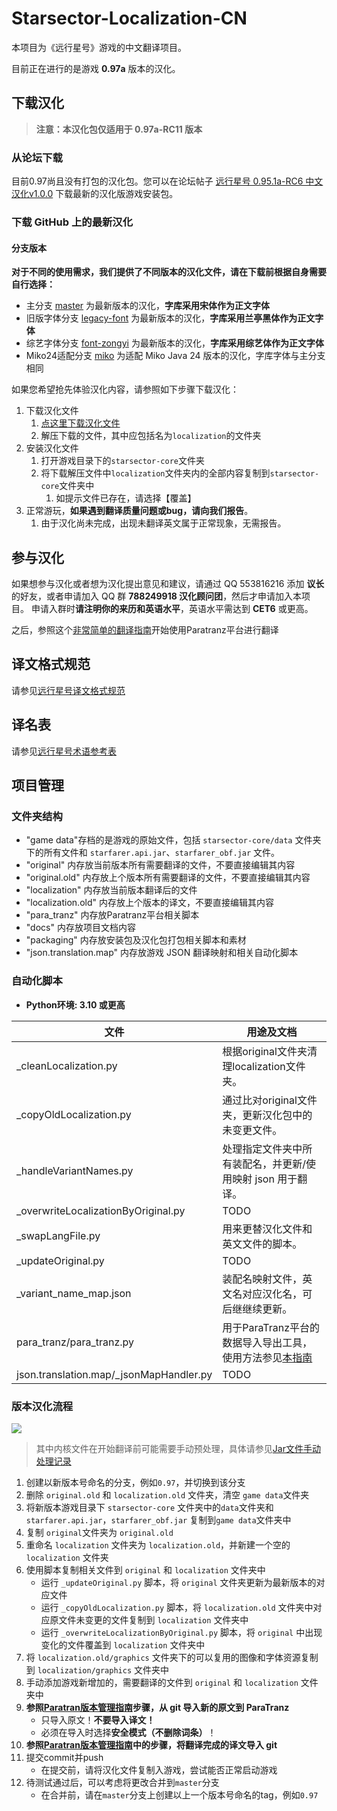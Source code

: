 ﻿# Starsector-Localization-CN

本项目为《远行星号》游戏的中文翻译项目。

目前正在进行的是游戏 **0.97a** 版本的汉化。

## 下载汉化

> **注意：本汉化包仅适用于 0.97a-RC11 版本**

### 从论坛下载

目前0.97尚且没有打包的汉化包。您可以在论坛帖子 [远行星号 0.95.1a-RC6 中文汉化v1.0.0](https://www.fossic.org/thread-3060-1-1.html) 下载最新的汉化版游戏安装包。

### 下载 GitHub 上的最新汉化

#### 分支版本
**对于不同的使用需求，我们提供了不同版本的汉化文件，请在下载前根据自身需要自行选择：**
- 主分支 [master](https://github.com/TruthOriginem/Starsector-Localization-CN/tree/master) 为最新版本的汉化，**字库采用宋体作为正文字体**
- 旧版字体分支 [legacy-font](https://github.com/TruthOriginem/Starsector-Localization-CN/tree/legacy-font) 为最新版本的汉化，**字库采用兰亭黑体作为正文字体**
- 综艺字体分支 [font-zongyi](https://github.com/TruthOriginem/Starsector-Localization-CN/tree/font-zongyi) 为最新版本的汉化，**字库采用综艺体作为正文字体**
- Miko24适配分支 [miko](https://github.com/TruthOriginem/Starsector-Localization-CN/tree/miko) 为适配 Miko Java 24 版本的汉化，字库字体与主分支相同

如果您希望抢先体验汉化内容，请参照如下步骤下载汉化：

1. 下载汉化文件
   1. [点这里下载汉化文件](https://github.com/TruthOriginem/Starsector-Localization-CN/archive/refs/heads/master.zip)
   2. 解压下载的文件，其中应包括名为`localization`的文件夹
2. 安装汉化文件
   1. 打开游戏目录下的`starsector-core`文件夹
   2. 将下载解压文件中`localization`文件夹内的全部内容复制到`starsector-core`文件夹中
      1. 如提示文件已存在，请选择【覆盖】
3. 正常游玩，**如果遇到翻译质量问题或bug，请向我们报告**。
   1. 由于汉化尚未完成，出现未翻译英文属于正常现象，无需报告。 

## 参与汉化

如果想参与汉化或者想为汉化提出意见和建议，请通过 QQ 553816216 添加 **议长**的好友，或者申请加入 QQ 群 **788249918 汉化顾问团**，然后才申请加入本项目。
申请入群时**请注明你的来历和英语水平**，英语水平需达到 **CET6** 或更高。

之后，参照这个[非常简单的翻译指南](docs/paratranz/tut_translator.md)开始使用Paratranz平台进行翻译

## 译文格式规范

请参见[远行星号译文格式规范](docs/paratranz/format_standard.md)

## 译名表

请参见[远行星号术语参考表](https://paratranz.cn/projects/3489/terms)

## 项目管理

### 文件夹结构

* "game data"存档的是游戏的原始文件，包括 `starsector-core/data` 文件夹下的所有文件和 `starfarer.api.jar`、`starfarer_obf.jar` 文件。
* "original" 内存放当前版本所有需要翻译的文件，不要直接编辑其内容
* "original.old" 内存放上个版本所有需要翻译的文件，不要直接编辑其内容
* "localization" 内存放当前版本翻译后的文件
* "localization.old" 内存放上个版本的译文，不要直接编辑其内容
* "para_tranz" 内存放Paratranz平台相关脚本
* "docs" 内存放项目文档内容
* "packaging" 内存放安装包及汉化包打包相关脚本和素材
* "json.translation.map" 内存放游戏 JSON 翻译映射和相关自动化脚本

### 自动化脚本

* **Python环境: 3.10 或更高**

| 文件                                      | 用途及文档                                                           |
|-----------------------------------------|-----------------------------------------------------------------|
| _cleanLocalization.py                   | 根据original文件夹清理localization文件夹。                                 |
| _copyOldLocalization.py                 | 通过比对original文件夹，更新汉化包中的未变更文件。                                   |
| _handleVariantNames.py                  | 处理指定文件夹中所有装配名，并更新/使用映射 json 用于翻译。                               |
| _overwriteLocalizationByOriginal.py     | TODO                                                            |
| _swapLangFile.py                        | 用来更替汉化文件和英文文件的脚本。                                               |
| _updateOriginal.py                      | TODO                                                            |
| _variant_name_map.json                  | 装配名映射文件，英文名对应汉化名，可后继继续更新。                                       |
| para_tranz/para_tranz.py                | 用于ParaTranz平台的数据导入导出工具，使用方法参见[本指南](docs/paratranz/tut_admin.md) |
| json.translation.map/_jsonMapHandler.py | TODO                                                            |

### 版本汉化流程

![][flow-chart]

> 其中内核文件在开始翻译前可能需要手动预处理，具体请参见[Jar文件手动处理记录](docs/jar_manual_processing/jar_manual_processing.md)

1. 创建以新版本号命名的分支，例如`0.97`，并切换到该分支
2. 删除 `original.old` 和 `localization.old` 文件夹，清空 `game data`文件夹
3. 将新版本游戏目录下 `starsector-core` 文件夹中的`data`文件夹和 `starfarer.api.jar`，`starfarer_obf.jar` 复制到`game data`文件夹中
4. 复制 `original`文件夹为 `original.old`
5. 重命名 `localization` 文件夹为 `localization.old`，并新建一个空的 `localization` 文件夹
6. 使用脚本复制相关文件到 `original` 和 `localization` 文件夹中
    - 运行 `_updateOriginal.py` 脚本，将 `original` 文件夹更新为最新版本的对应文件
    - 运行 `_copyOldLocalization.py` 脚本，将 `localization.old` 文件夹中对应原文件未变更的文件复制到 `localization` 文件夹中
    - 运行 `_overwriteLocalizationByOriginal.py` 脚本，将 `original` 中出现变化的文件覆盖到 `localization` 文件夹中
7. 将 `localization.old/graphics` 文件夹下的可以复用的图像和字体资源复制到 `localization/graphics` 文件夹中
8. 手动添加游戏新增加的，需要翻译的文件到 `original` 和 `localization` 文件夹中
9. **参照[Paratran版本管理指南](docs/paratranz/tut_admin.md)步骤，从 git 导入新的原文到 ParaTranz**
    - 只导入原文！**不要导入译文！**
    - 必须在导入时选择**安全模式（不删除词条）**！
10. **参照[Paratran版本管理指南](docs/paratranz/tut_admin.md)中的步骤，将翻译完成的译文导入 git**
11. 提交commit并push
     - 在提交前，请将汉化文件复制入游戏，尝试能否正常启动游戏
12. 待测试通过后，可以考虑将更改合并到`master`分支
     - 在合并前，请在`master`分支上创建以上一个版本号命名的tag，例如`0.97`

[flow-chart]:docs/paratranz/flow_chart.png
